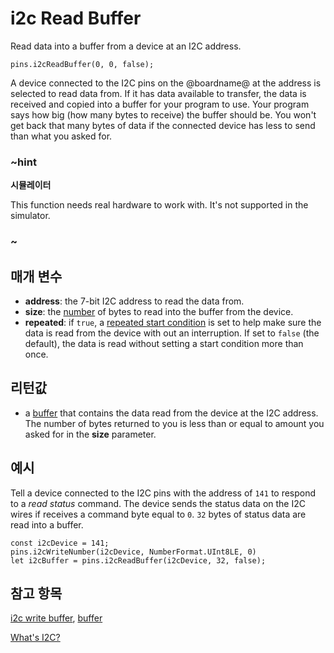 # i2c Read Buffer

Read data into a buffer from a device at an I2C address.

```sig
pins.i2cReadBuffer(0, 0, false);
```

A device connected to the I2C pins on the @boardname@ at the address is selected to read data from. If it has data available to transfer, the data is received and copied into a buffer for your program to use. Your program says how big (how many bytes to receive) the buffer should be. You won't get back that many bytes of data if the connected device has less to send than what you asked for.

### ~hint

**시뮬레이터**

This function needs real hardware to work with. It's not supported in the simulator.

### ~

## 매개 변수

* **address**: the 7-bit I2C address to read the data from.
* **size**: the [number](/types/number) of bytes to read into the buffer from the device.
* **repeated**: if `true`, a [repeated start condition](http://www.i2c-bus.org/repeated-start-condition/) is set to help make sure the data is read from the device with out an interruption. If set to `false` (the default), the data is read without setting a start condition more than once.

## 리턴값

* a [buffer](/types/buffer) that contains the data read from the device at the I2C address. The number of bytes returned to you is less than or equal to amount you asked for in the **size** parameter.

## 예시

Tell a device connected to the I2C pins with the address of `141` to respond to a *read status* command. The device sends the status data on the I2C wires if receives a command byte equal to `0`. `32` bytes of status data are read into a buffer.

```blocks
const i2cDevice = 141;
pins.i2cWriteNumber(i2cDevice, NumberFormat.UInt8LE, 0)
let i2cBuffer = pins.i2cReadBuffer(i2cDevice, 32, false);
```

## 참고 항목

[i2c write buffer](/reference/pins/i2c-write-buffer), [buffer](/types/buffer)

[What's I2C?](http://www.i2c-bus.org/)
